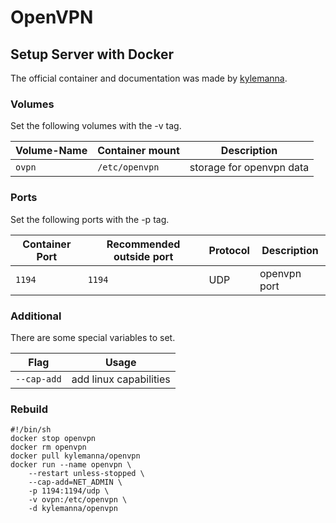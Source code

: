 # OpenVPN

## Setup Server with Docker

The official container and documentation was made by [kylemanna](https://hub.docker.com/r/kylemanna/openvpn).

### Volumes

Set the following volumes with the -v tag.

| Volume-Name | Container mount | Description              |
| ----------- | --------------- | ------------------------ |
| `ovpn`      | `/etc/openvpn`  | storage for openvpn data |

### Ports

Set the following ports with the -p tag.

| Container Port | Recommended outside port | Protocol | Description  |
| -------------- | ------------------------ | -------- | ------------ |
| `1194`         | `1194`                   | UDP      | openvpn port |

### Additional

There are some special variables to set.

| Flag        | Usage                  |
| ----------- | ---------------------- |
| `--cap-add` | add linux capabilities |

### Rebuild

```shell
#!/bin/sh
docker stop openvpn
docker rm openvpn
docker pull kylemanna/openvpn
docker run --name openvpn \
    --restart unless-stopped \
    --cap-add=NET_ADMIN \
    -p 1194:1194/udp \
    -v ovpn:/etc/openvpn \
    -d kylemanna/openvpn
```
